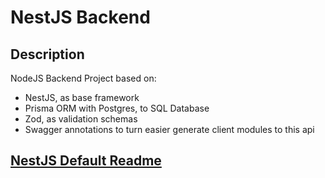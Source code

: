 # NestJS Backend

## Description

NodeJS Backend Project based on:

- NestJS, as base framework
- Prisma ORM with Postgres, to SQL Database
- Zod, as validation schemas
- Swagger annotations to turn easier generate client modules to this api

## [NestJS Default Readme](./NESTJS_README.md)
